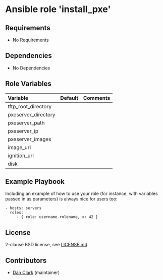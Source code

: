 # Ansible role 'install_pxe'

## Requirements

- No Requirements

## Dependencies

- No Dependencies

## Role Variables

| Variable                  | Default                       | Comments                                                                                |
| :---                      | :---                          | :---                                                                                    |
| tftp_root_directory       | 
| pxeserver_directory       |
| pxeserver_path            |
| pxeserver_ip              |
| pxeserver_images          |
| image_url                 |
| ignition_url              |
| disk                      |


Example Playbook
----------------

Including an example of how to use your role (for instance, with variables passed in as parameters) is always nice for users too:

    - hosts: servers
      roles:
         - { role: username.rolename, x: 42 }

## License

2-clause BSD license, see [LICENSE.md](LICENSE.md)

## Contributors

- [Dan Clark](https://github.com/dmc5179/) (maintainer)

